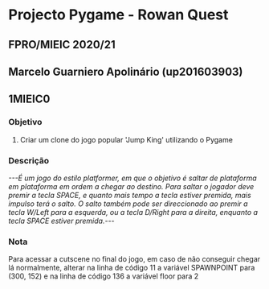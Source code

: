 # Projecto Pygame - Rowan Quest
## FPRO/MIEIC 2020/21
## Marcelo Guarniero Apolinário (up201603903)
## 1MIEIC0

### Objetivo

1. Criar um clone do jogo popular 'Jump King' utilizando o Pygame

### Descrição

*---É um jogo do estilo platformer, em que o objetivo é saltar de plataforma em plataforma em ordem a chegar ao destino.
Para saltar o jogador deve premir a tecla SPACE, e quanto mais tempo a tecla estiver premida, mais impulso terá o salto.
O salto também pode ser direccionado ao premir a tecla W/Left para a esquerda, ou a tecla D/Right para a direita, enquanto a tecla SPACE estiver premida.---*


### Nota
Para acessar a cutscene no final do jogo, em caso de não conseguir chegar lá normalmente, alterar na linha de código 11 a variável SPAWNPOINT para (300, 152) e na linha de código 136 a variável floor para 2
